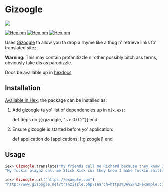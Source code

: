 # Gizoogle

![](http://i.imgur.com/eBIIUp0.gif)

[![Hex.pm](https://img.shields.io/hexpm/l/gizoogle.svg)](https://hex.pm/packages/gizoogle)
[![Hex.pm](https://img.shields.io/hexpm/v/gizoogle.svg)](https://hex.pm/packages/gizoogle)
[![Hex.pm](https://img.shields.io/hexpm/dt/gizoogle.svg)](https://hex.pm/packages/gizoogle)

Uses [Gizoogle](http://www.gizoogle.net) ta allow you ta drop a rhyme like a thug n' retrieve links fo' translated sitez.

**Warning:** This may contain profanitizzle n' other possibly bitch ass terms, obviously take dis as parodizzle.

Docs be available up in [hexdocs](https://hexdocs.pm/gizoogle/readme.html)

## Installation

[Available in Hex](https://hex.pm/packages/gizoogle); the package can be installed as:

  1. Add gizoogle ta yo' list of dependencies up in `mix.exs`:

        def deps do
          [{:gizoogle, "~> 0.0.2"}]
        end

  2. Ensure gizoogle is started before yo' application:

        def application do
          [applications: [:gizoogle]]
        end

## Usage

```elixir
iex> Gizoogle.translate("My friends call me Richard because they know I make lots of money")
"My fuckin playaz call me Slick Rick cuz they know I make fuckin shitloadz of scrilla"

iex> Gizoogle.url("https://example.com")
"http://www.gizoogle.net/tranzizzle.php?search=https%3A%2F%2Fexample.com&se=Go+Git+Dis+Shiznit"
```
